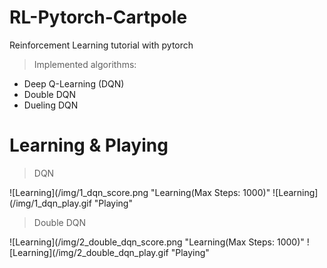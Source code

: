 # RL-Pytorch-Cartpole
Reinforcement Learning tutorial with pytorch

> Implemented algorithms:

* Deep Q-Learning (DQN)
* Double DQN
* Dueling DQN

# Learning & Playing

> DQN

![Learning](/img/1_dqn_score.png "Learning(Max Steps: 1000)"
![Learning](/img/1_dqn_play.gif "Playing"

> Double DQN

![Learning](/img/2_double_dqn_score.png "Learning(Max Steps: 1000)"
![Learning](/img/2_double_dqn_play.gif "Playing"

